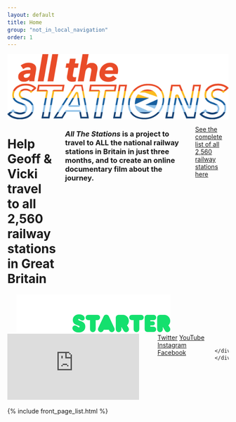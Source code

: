 ```yaml
---
layout: default
title: Home
group: "not_in_local_navigation"
order: 1
---
```


<div class="row heading">
	<div class="columns medium-8 text-center columns medium-push-1">
		<img src="/static/images/allstations-rainbow.png" class="img-responsive inline-block" alt="All The Stations">
  </div>
</div>

<div class="bgbox darkbluebg lead ">
	<div class="row">
		<div class="columns medium-6 columns  small-10 small-push-1">
      <h1><strong>Help Geoff &amp; Vicki travel<br/> to  all 2,560
        railway stations</strong> <br/>in Great Britain</h1>
        <h3 class="lead color-white"><i>All The Stations</i> is a project to travel to ALL the national railway stations in Britain in just three months, and to create an online documentary film about the journey.</h3>
        <p><a class="color-white" href="stationlist.html">See the complete list of all 2,560 railway stations here</a></p>
		</div>
    <div class="columns medium-4" style="">
			<br/><a href="https://www.kickstarter.com/projects/562621903/all-the-stations" target="new"><img src="/static/images/backus-white.png" class="img-responsive"></a>
		</div>
	</div>
	<div class="row">
		<div class="columns medium-8 columns ">
				<div class="embed-responsive embed-responsive-16by9">
					<iframe src="https://www.youtube.com/embed/IE6FLQlqDy4" frameborder="0" allowfullscreen class="embed-responsive-item"></iframe>
				</div>
        <br/>
        <div class="text-center">
          <span class="padding-right-small"><a class="color-white" href="http://www.twitter.com/allthestations/">Twitter</a></span>
					<span class="padding-right-small"><a class="color-white" href="http://www.youtube.com/channel/UC7ttKX46nJxUeXZ0aoD4Q5g"><i class="fa fa-youtube-play" aria-hidden="true"></i> YouTube</a></span>
					<span class="padding-right-small"><a class="color-white" href="http://www.instagram.com/allthestations/"><i class="fa fa-instagram" aria-hidden="true"></i> Instagram</a></span>
					<span class="padding-right-small"><a class="color-white" href="http://www.facebook.com/AllTheStations/"><i class="fa fa-facebook-official" aria-hidden="true"></i> Facebook</a></span>
        </div>

		</div>
	</div>
</div>


{% include front_page_list.html %}
